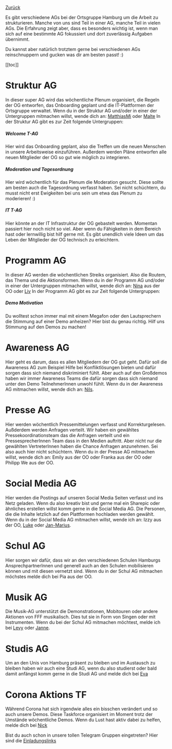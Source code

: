 [Zurück](../README.md)

Es gibt verschiedene AGs bei der Ortsgruppe Hamburg um die Arbeit zu strukturieren.
Manche von uns sind Teil in einer AG, manche Teil in vielen AGs. Die Erfahrung zeigt aber, 
dass es besonders wichtig ist, wenn man sich auf eine bestimmte AG fokussiert und dort zuverlässig Aufgaben übernimmt.

Du kannst aber natürlich trotztem gerne bei verschiedenen AGs reinschnuppern und gucken was dir am besten passt! :) 

[[toc]]

# Struktur AG
In dieser super AG wird das wöchentliche Plenum organisiert, die Regeln der OG entworfen, das Onboarding geplant und 
die IT-Plattformen der Ortsgruppe verwaltet. Wenn du in der Struktur AG und/oder in einer der Untergruppen mitmachen willst, wende dich an: [MatthiasMi](https://t.me/MatthiasMi) oder [Malte](https://t.me/Maltelforfuture) In der Struktur AG gibt es zur Zeit folgende Untergruppen: 

##### Welcome T-AG
Hier wird das Onboarding geplant, also die Treffen um die neuen Menschen in unsere Arbeitsweise einzuführen. Außerdem werden Pläne entworfen alle 
neuen Mitglieder der OG so gut wie möglich zu integrieren. 

##### Moderation und Tagesordnung
Hier wird wöchentlich für das Plenum die Moderation gesucht. Diese sollte am besten auch die Tagesordnung verfasst haben. Sei nicht schüchtern, du musst nicht erst Ewigkeiten bei uns sein um etwa das Plenum zu moderieren! :) 

##### IT T-AG 
Hier könnte an der IT Infrastruktur der OG gebastelt werden. Momentan 
passiert hier noch nicht so viel. Aber wenn du Fähigkeiten in dem Bereich hast oder lernwillig bist hilf gerne mit. Es gibt unendlich viele Ideen um das Leben der Mitglieder der OG technisch zu erleichtern. 

# Programm AG 
In dieser AG werden die wöchentlichen Streiks organisiert. Also die Routem, das Thema und die Aktionsformen. Wenn du in der Programm AG und/oder in einer der Untergruppen mitmachen willst, wende dich an: [Nina](https://t.me/nina_gs) aus der OO oder [Liv](https://t.me/livyyliv) In der Programm AG gibt es zur Zeit folgende Untergruppen: 

##### Demo Motivation
Du wolltest schon immer mal mit einem Megafon oder den Lautsprechern die 
Stimmung auf einer Demo anheizen? Hier bist du genau richtig. Hilf uns 
Stimmung auf den Demos zu machen! 

# Awareness AG 
Hier geht es darum, dass es allen Mitgliedern der OG gut geht. Dafür soll die Awareness AG zum Beispiel Hilfe bei Konfliktlösungen bieten und dafür sorgen dass sich niemand diskriminiert fühlt. Aber auch auf den Großdemos haben wir immer Awareness Teams die dafür sorgen dass sich niemand unter den Demo TeilnehmerInnen unwohl fühlt. Wenn du in der Awareness AG mitmachen willst, wende dich an: [Nils](https://t.me/Nicer_Nils).

# Presse AG 
Hier werden wöchentlich Pressemittelungen verfasst und Korrekturgelesen. Außderdem werden Anfragen verteilt. Wir haben ein gewähltes Pressekoordinationsteam das die Anfragen verteilt und ein PressesprecherInnen Team dass in den Medien auftritt. Aber nicht nur die gewählten VertreterInnen haben die Chance Anfragen anzunehmen. Sei also auch hier nicht schüchtern. Wenn du in der Presse AG mitmachen willst, wende dich an: Emily aus der OO oder Franka aus der OO oder Philipp We aus der OO.

# Social Media AG
Hier werden die Postings auf unseren Social Media Seiten verfasst und ins Netz geladen. Wenn du also kreativ bist und gerne mal ein Sharepic oder ähnliches erstellen willst komm gerne in die Social Media AG. Die Personen, die die Inhalte letzlich auf den Plattformen hochladen werden gewählt. Wenn du in der Social Media AG mitmachen willst, wende ich an: Izzy aus der OO, [Luke](https://t.me/LukeMundt) oder [Jan-Marius](https://t.me/janmarius_k). 

# Schul AG 
Hier sorgen wir dafür, dass wir an den verschiedenen Schulen Hamburgs AnsprechpartnerInnen und generell auch an den Schulen mobilisieren können und mit diesen vernetzt sind. Wenn du in der Schul AG mitmachen möchstes melde dich bei Pia aus der OO.

# Musik AG
Die Musik-AG unterstützt die Demonstrationen, Mobitouren oder andere Aktionen von FFF musikalisch. Dies tut sie in Form von Singen oder mit Instrumenten. Wenn du bei der Schul AG mitmachen möchtest, melde ich bei [Levy](https://t.me/Levy_161) oder [Janne](https://t.me/Jay280).

# Studis AG
Um an den Unis von Hamburg präsent zu bleiben und im Austausch zu bleiben haben wir auch eine Studi AG, wenn du also studierst oder bald damit anfängst komm gerne in die Studi AG und melde dich bei [Eva](https://t.me/evajuliemars)

# Corona Aktions TF
Während Corona hat sich irgendwie alles ein bisschen verändert und so auch unsere Demos. Diese Taskforce organisiert im Moment trotz der Umstände wöchentliche Demos. Wenn du Lust hast aktiv dabei zu helfen, melde dich bei [Nick](https://t.me/nickschroeder)

Bist du auch schon in unsere tollen Telegram Gruppen eingetreten? Hier sind die [Einladungslinks](../Links)

